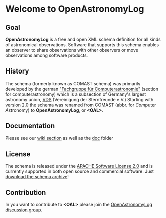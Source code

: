 # Welcome to OpenAstronomyLog

## Goal
**OpenAstronomyLog** is a free and open XML schema definition for all kinds of astronomical observations. 
Software that supports this schema enables an observer to share observations with other observers or move observations 
among software products.

## History
The schema (formerly known as COMAST schema) was primarily developed by the 
german ["Fachgruppe für Computerastronomie"](http://www.vds-astro.de/fachgruppen/computerastronomie.html) (section for computerastronomy) which is a subsection of Germany's largest
astronomy union, [VDS](http://www.vds-astro.de/) (Vereinigung der Sternfreunde e.V.) 
Starting with version 2.0 the schema was renamed from COMAST (abbr. for *Com*puter *Ast*ronomy) to **OpenAstronomyLog**, or **\<OAL\>**.

## Documentation
Please see our [wiki section](https://github.com/openastronomylog/openastronomylog/wiki) as well as the [doc](https://github.com/openastronomylog/openastronomylog/tree/master/doc) folder

## License
The schema is released under the [APACHE Software License 2.0](https://github.com/openastronomylog/openastronomylog/blob/master/LICENSE) and is currently supported in both open source and 
commercial software. Just [download the schema archive](https://github.com/openastronomylog/openastronomylog/blob/master/OAL21.zip?raw=true)!

## Contribution
In you want to contribute to **\<OAL\>** please join the [OpenAstronomyLog discussion group](https://groups.google.com/forum/#!forum/openastronomylog).
